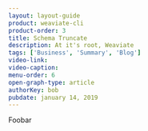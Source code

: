```yaml
---
layout: layout-guide
product: weaviate-cli
product-order: 3
title: Schema Truncate
description: At it's root, Weaviate 
tags: ['Business', 'Summary', 'Blog']
video-link:
video-caption:
menu-order: 6
open-graph-type: article
authorKey: bob
pubdate: january 14, 2019
---
```


Foobar